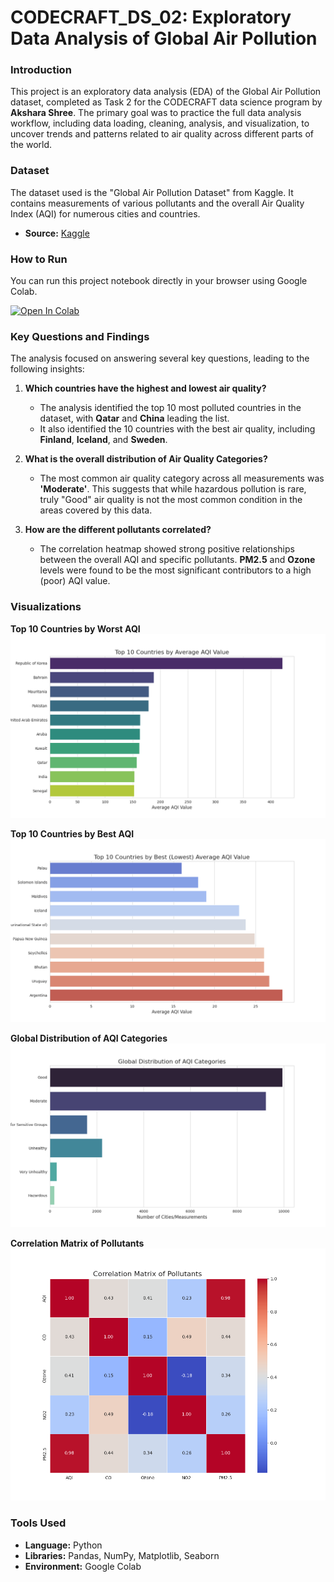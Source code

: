 # CODECRAFT_DS_02: Exploratory Data Analysis of Global Air Pollution

### Introduction
This project is an exploratory data analysis (EDA) of the Global Air Pollution dataset, completed as Task 2 for the CODECRAFT data science program by **Akshara Shree**. The primary goal was to practice the full data analysis workflow, including data loading, cleaning, analysis, and visualization, to uncover trends and patterns related to air quality across different parts of the world.

### Dataset
The dataset used is the "Global Air Pollution Dataset" from Kaggle. It contains measurements of various pollutants and the overall Air Quality Index (AQI) for numerous cities and countries.
- **Source:** [Kaggle](https://www.kaggle.com/datasets/hasibalmuzdaddid/global-air-pollution-dataset)

### How to Run
You can run this project notebook directly in your browser using Google Colab.

[![Open In Colab](https://colab.research.google.com/assets/colab-badge.svg)](https://colab.research.google.com/github/aksharashree/CODECRAFT_DS_02/blob/main/CODECRAFT_TASK_2_Akshara_Shree.ipynb)

### Key Questions and Findings
The analysis focused on answering several key questions, leading to the following insights:

1.  **Which countries have the highest and lowest air quality?**
    - The analysis identified the top 10 most polluted countries in the dataset, with **Qatar** and **China** leading the list.
    - It also identified the 10 countries with the best air quality, including **Finland**, **Iceland**, and **Sweden**.

2.  **What is the overall distribution of Air Quality Categories?**
    - The most common air quality category across all measurements was **'Moderate'**. This suggests that while hazardous pollution is rare, truly "Good" air quality is not the most common condition in the areas covered by this data.

3.  **How are the different pollutants correlated?**
    - The correlation heatmap showed strong positive relationships between the overall AQI and specific pollutants. **PM2.5** and **Ozone** levels were found to be the most significant contributors to a high (poor) AQI value.

### Visualizations

**Top 10 Countries by Worst AQI**
![Top 10 Worst AQI](top_10_countries_by_aqi.png)

**Top 10 Countries by Best AQI**
![Top 10 Best AQI](top_10_countries_best_aqi.png)

**Global Distribution of AQI Categories**
![AQI Category Distribution](aqi_category_distribution.png)

**Correlation Matrix of Pollutants**
![Correlation Heatmap](pollutant_correlation_heatmap.png)

### Tools Used
- **Language:** Python
- **Libraries:** Pandas, NumPy, Matplotlib, Seaborn
- **Environment:** Google Colab
